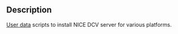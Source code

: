 ## Description
[User data](https://docs.aws.amazon.com/AWSEC2/latest/UserGuide/user-data.html#user-data-console) scripts to install NICE DCV server for various platforms.

